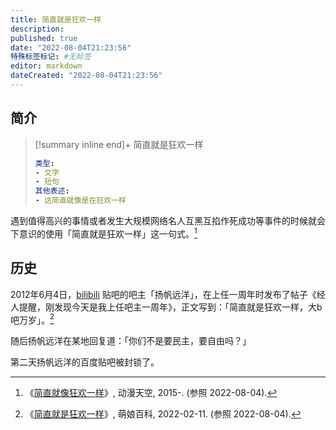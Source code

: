 ```yaml
---
title: 简直就是狂欢一样
description:
published: true
date: "2022-08-04T21:23:56"
特殊标签标记: #无标签
editor: markdown
dateCreated: "2022-08-04T21:23:56"
---
```


## 简介

> [!summary inline end]+ 简直就是狂欢一样
>
> ```yaml
> 类型:
> - 文字
> - 短句
> 其他表述:
> - 这简直就像是在狂欢一样 
> ```

遇到值得高兴的事情或者发生大规模网络名人互黑互掐作死成功等事件的时候就会下意识的使用「简直就是狂欢一样」这一句式。[^1]

[^1]: 《[简直就像狂欢一样](https://archive.ph/FNuPM "http://m.acgnsky.com/wiki/简直就像狂欢一样")》, 动漫天空, 2015-. (参照 2022-08-04).

## 历史

2012年6月4日，[bilibili][] 贴吧的吧主「扬帆远洋」，在上任一周年时发布了帖子《经人提醒，刚发现今天是我上任吧主一周年》，正文写到：「简直就是狂欢一样，大b吧万岁」。[^2]

[bilibili]: /website/哔哩哔哩弹幕网.md

[^2]: 《[简直就是狂欢一样](https://web.archive.org/web/20220507123010/https://zh.moegirl.org.cn/简直就是狂欢一样)》, 萌娘百科, 2022-02-11. (参照 2022-08-04).

随后扬帆远洋在某地回复道：「你们不是要民主，要自由吗？」

第二天扬帆远洋的百度贴吧被封锁了。
